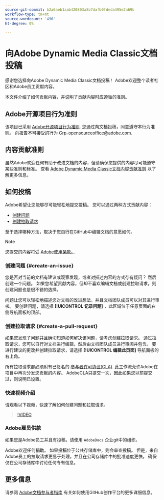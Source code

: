 ```yaml
---
source-git-commit: b2a6aeb1aab420803a8b7dafb0fdeda495e2a69b
workflow-type: tm+mt
source-wordcount: '496'
ht-degree: 0%

---
```

# 向Adobe Dynamic Media Classic文档投稿

感谢您选择向Adobe Dynamic Media Classic文档投稿！ Adobe欢迎整个读者社区和Adobe员工贡献内容。

本文件介绍了如何贡献内容，并说明了贡献内容时应遵循的准则。

## Adobe开源项目行为准则

该项目已采用 [Adobe开源项目行为准则](code-of-conduct.md). 您通过向文档投稿，同意遵守本行为准则。 向报告不可接受的行为 [Grp-opensourceoffice@adobe.com](mailto:Grp-opensourceoffice@adobe.com).

## 内容贡献准则

虽然Adobe欢迎任何有助于改进文档的内容，但请确保您提供的内容尽可能遵守某些准则和标准。 查看 [Adobe Dynamic Media Classic文档内容贡献准则](guidelines.md) 以了解更多信息。

## 如何投稿

Adobe希望让您能够尽可能轻松地提交投稿。 您可以通过两种方式贡献内容：

* [创建问题](#create-an-issue)
* [创建拉取请求](#create-a-pull-request)

至于选择哪种方法，取决于您自行在GitHub中编辑文档的意愿如何。

>[!NOTE]
>
>您提交的内容将受 [Adobe使用条款。](https://www.adobe.com/legal/terms.html)

### 创建问题 {#create-an-issue}

您是否对当前的文档有建议或观察发现，或者对描述内容的方式存有疑问？ 然后创建一个问题。 如果您希望贡献内容，但却不喜欢编辑文档或创建拉取请求，则创建问题也是很不错的选择。

问题让您可以轻松地描述您对文档的改进想法，并且文档团队成员可以对其进行审核。 要创建问题，请选择 **[!UICONTROL 记录问题]** ，此区域位于任意页面的右侧导航面板的顶部。

### 创建拉取请求 {#create-a-pull-request}

如果您发现了问题并且确切知道如何解决该问题，请考虑创建拉取请求。 通过拉取请求，您可以自行对文档进行编辑，然后由文档团队成员进行审阅并包含。 要进行建议的更改并创建拉取请求，请选择 **[!UICONTROL 编辑此页面]** 导航面板的右上角。

所有拉取请求都必须附有已签名的 [参与者许可协议(CLA)](https://opensource.adobe.com/cla.html). 此工作流允许Adobe在项目中再次分发您贡献的内容。 AdobeCLA只提交一次，因此如果您以前提交过，则说明已设置。

### 快速视频介绍

请观看以下视频，快速了解如何创建问题和拉取请求。

>[!VIDEO](https://video.tv.adobe.com/v/27069)

### Adobe雇员供款

如果您是Adobe员工并且有投稿，请使用 `AdobeDocs` 企业git中的组织。

Adobe欢迎任何捐助。 如果投稿位于公共存储库中，则会审查投稿。 但是，来自Adobe员工的拉取请求更易于处理，并且在公司存储库中的批准速度更快。 确保仅在公司存储库中讨论任何专有信息。

## 更多信息

请参阅 [Adobe文档参与者指南](https://experienceleague.adobe.com/en/docs/contributor/contributor-guide/introduction) 有关如何使用GitHub创作平台的更多详细信息。
